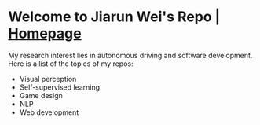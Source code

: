 # Welcome to Jiarun Wei's Repo | [Homepage](http://jiarunw.com)

My research interest lies in autonomous driving and software development. Here is a list of the topics of my repos:
* Visual perception
* Self-supervised learning
* Game design
* NLP
* Web development
